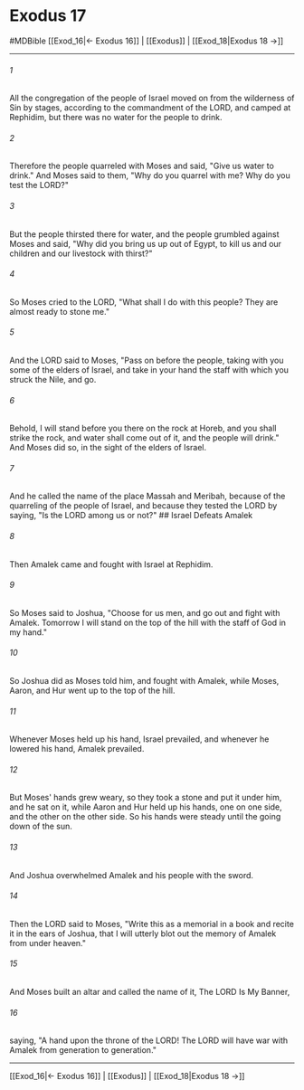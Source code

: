 # Exodus 17
#MDBible
[[Exod_16|← Exodus 16]] | [[Exodus]] | [[Exod_18|Exodus 18 →]]

***

###### 1 
All the congregation of the people of Israel moved on from the wilderness of Sin by stages, according to the commandment of the LORD, and camped at Rephidim, but there was no water for the people to drink. 

###### 2 
Therefore the people quarreled with Moses and said, "Give us water to drink." And Moses said to them, "Why do you quarrel with me? Why do you test the LORD?" 

###### 3 
But the people thirsted there for water, and the people grumbled against Moses and said, "Why did you bring us up out of Egypt, to kill us and our children and our livestock with thirst?" 

###### 4 
So Moses cried to the LORD, "What shall I do with this people? They are almost ready to stone me." 

###### 5 
And the LORD said to Moses, "Pass on before the people, taking with you some of the elders of Israel, and take in your hand the staff with which you struck the Nile, and go. 

###### 6 
Behold, I will stand before you there on the rock at Horeb, and you shall strike the rock, and water shall come out of it, and the people will drink." And Moses did so, in the sight of the elders of Israel. 

###### 7 
And he called the name of the place Massah and Meribah, because of the quarreling of the people of Israel, and because they tested the LORD by saying, "Is the LORD among us or not?" ## Israel Defeats Amalek 

###### 8 
Then Amalek came and fought with Israel at Rephidim. 

###### 9 
So Moses said to Joshua, "Choose for us men, and go out and fight with Amalek. Tomorrow I will stand on the top of the hill with the staff of God in my hand." 

###### 10 
So Joshua did as Moses told him, and fought with Amalek, while Moses, Aaron, and Hur went up to the top of the hill. 

###### 11 
Whenever Moses held up his hand, Israel prevailed, and whenever he lowered his hand, Amalek prevailed. 

###### 12 
But Moses' hands grew weary, so they took a stone and put it under him, and he sat on it, while Aaron and Hur held up his hands, one on one side, and the other on the other side. So his hands were steady until the going down of the sun. 

###### 13 
And Joshua overwhelmed Amalek and his people with the sword. 

###### 14 
Then the LORD said to Moses, "Write this as a memorial in a book and recite it in the ears of Joshua, that I will utterly blot out the memory of Amalek from under heaven." 

###### 15 
And Moses built an altar and called the name of it, The LORD Is My Banner, 

###### 16 
saying, "A hand upon the throne of the LORD! The LORD will have war with Amalek from generation to generation." 

***

[[Exod_16|← Exodus 16]] | [[Exodus]] | [[Exod_18|Exodus 18 →]]
